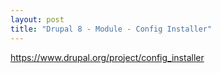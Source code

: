 ```yaml
---
layout: post
title: "Drupal 8 - Module - Config Installer"
---
```

https://www.drupal.org/project/config_installer